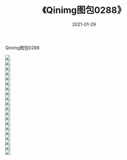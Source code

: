 ﻿---
layout: post
title:  《Qinimg图包0288》
date:   2021-01-29
img: http://imgx.orgx.ga/Qinimg图包/Qinimg图包0288/000.jpg
categories: [美女, 清纯, 唯美]
---

Qinimg图包0288

 ![](http://imgx.orgx.ga/Qinimg图包/Qinimg图包0288/001.jpg) <br>![](http://imgx.orgx.ga/Qinimg图包/Qinimg图包0288/002.jpg) <br>![](http://imgx.orgx.ga/Qinimg图包/Qinimg图包0288/003.jpg) <br>![](http://imgx.orgx.ga/Qinimg图包/Qinimg图包0288/004.jpg) <br>![](http://imgx.orgx.ga/Qinimg图包/Qinimg图包0288/005.jpg) <br>![](http://imgx.orgx.ga/Qinimg图包/Qinimg图包0288/006.jpg) <br>![](http://imgx.orgx.ga/Qinimg图包/Qinimg图包0288/007.jpg) <br>![](http://imgx.orgx.ga/Qinimg图包/Qinimg图包0288/008.jpg) <br>![](http://imgx.orgx.ga/Qinimg图包/Qinimg图包0288/009.jpg) <br>![](http://imgx.orgx.ga/Qinimg图包/Qinimg图包0288/010.jpg) <br>![](http://imgx.orgx.ga/Qinimg图包/Qinimg图包0288/011.jpg) <br>![](http://imgx.orgx.ga/Qinimg图包/Qinimg图包0288/012.jpg) <br>![](http://imgx.orgx.ga/Qinimg图包/Qinimg图包0288/013.jpg) <br>![](http://imgx.orgx.ga/Qinimg图包/Qinimg图包0288/014.jpg) <br>![](http://imgx.orgx.ga/Qinimg图包/Qinimg图包0288/015.jpg) <br>![](http://imgx.orgx.ga/Qinimg图包/Qinimg图包0288/016.jpg) <br>![](http://imgx.orgx.ga/Qinimg图包/Qinimg图包0288/017.jpg) <br>![](http://imgx.orgx.ga/Qinimg图包/Qinimg图包0288/018.jpg) <br>![](http://imgx.orgx.ga/Qinimg图包/Qinimg图包0288/019.jpg) <br>![](http://imgx.orgx.ga/Qinimg图包/Qinimg图包0288/020.jpg) <br>
